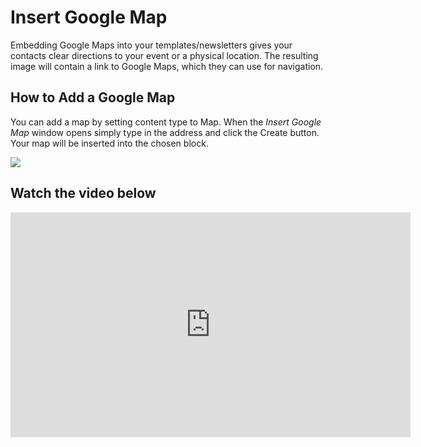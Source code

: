 # Insert Google Map

Embedding Google Maps into your templates/newsletters gives your contacts clear directions to your
 event or a physical location. The resulting image will contain a link to Google Maps, which they can use 
 for navigation. 
 

## How to Add a Google Map

You can add a map by setting content type to Map. When the _Insert Google Map_ window opens simply type in the address and 
click the Create button. Your map will be inserted into the chosen block.

![](images/Selection_447.png)


## Watch the video below

<iframe src="https://player.vimeo.com/video/174627936" width="640" height="360" frameborder="0" webkitallowfullscreen mozallowfullscreen allowfullscreen></iframe>
